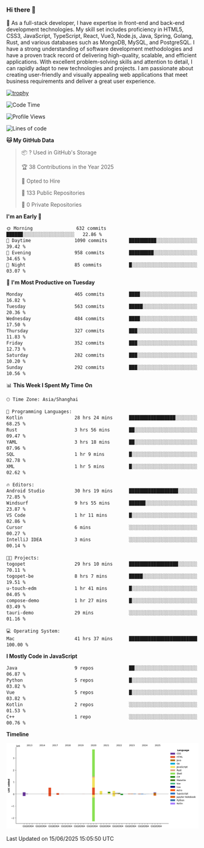 ### Hi there 👋

🌱 As a full-stack developer, I have expertise in front-end and back-end development technologies. My skill set includes proficiency in HTML5, CSS3, JavaScript, TypeScript, React, Vue3, Node.js, Java, Spring, Golang, Rust, and various databases such as MongoDB, MySQL, and PostgreSQL. I have a strong understanding of software development methodologies and have a proven track record of delivering high-quality, scalable, and efficient applications. With excellent problem-solving skills and attention to detail, I can rapidly adapt to new technologies and projects. I am passionate about creating user-friendly and visually appealing web applications that meet business requirements and deliver a great user experience.

[![trophy](https://github-profile-trophy.vercel.app/?username=elton&rank=SECRET,SSS,SS,S,AAA,AA,A&theme=onedark&no-frame=true&margin-w=10)](https://github.com/ryo-ma/github-profile-trophy)

<!--START_SECTION:waka-->
![Code Time](http://img.shields.io/badge/Code%20Time-1%2C729%20hrs%2034%20mins-blue)

![Profile Views](http://img.shields.io/badge/Profile%20Views-0-blue)

![Lines of code](https://img.shields.io/badge/From%20Hello%20World%20I%27ve%20Written-5.7%20million%20lines%20of%20code-blue)

**🐱 My GitHub Data** 

> 📦 ? Used in GitHub's Storage 
 > 
> 🏆 38 Contributions in the Year 2025
 > 
> 💼 Opted to Hire
 > 
> 📜 133 Public Repositories 
 > 
> 🔑 0 Private Repositories 
 > 
**I'm an Early 🐤** 

```text
🌞 Morning                632 commits         ██████░░░░░░░░░░░░░░░░░░░   22.86 % 
🌆 Daytime                1090 commits        ██████████░░░░░░░░░░░░░░░   39.42 % 
🌃 Evening                958 commits         █████████░░░░░░░░░░░░░░░░   34.65 % 
🌙 Night                  85 commits          █░░░░░░░░░░░░░░░░░░░░░░░░   03.07 % 
```
📅 **I'm Most Productive on Tuesday** 

```text
Monday                   465 commits         ████░░░░░░░░░░░░░░░░░░░░░   16.82 % 
Tuesday                  563 commits         █████░░░░░░░░░░░░░░░░░░░░   20.36 % 
Wednesday                484 commits         ████░░░░░░░░░░░░░░░░░░░░░   17.50 % 
Thursday                 327 commits         ███░░░░░░░░░░░░░░░░░░░░░░   11.83 % 
Friday                   352 commits         ███░░░░░░░░░░░░░░░░░░░░░░   12.73 % 
Saturday                 282 commits         ███░░░░░░░░░░░░░░░░░░░░░░   10.20 % 
Sunday                   292 commits         ███░░░░░░░░░░░░░░░░░░░░░░   10.56 % 
```


📊 **This Week I Spent My Time On** 

```text
🕑︎ Time Zone: Asia/Shanghai

💬 Programming Languages: 
Kotlin                   28 hrs 24 mins      █████████████████░░░░░░░░   68.25 % 
Rust                     3 hrs 56 mins       ██░░░░░░░░░░░░░░░░░░░░░░░   09.47 % 
YAML                     3 hrs 18 mins       ██░░░░░░░░░░░░░░░░░░░░░░░   07.96 % 
SQL                      1 hr 9 mins         █░░░░░░░░░░░░░░░░░░░░░░░░   02.78 % 
XML                      1 hr 5 mins         █░░░░░░░░░░░░░░░░░░░░░░░░   02.62 % 

🔥 Editors: 
Android Studio           30 hrs 19 mins      ██████████████████░░░░░░░   72.85 % 
Windsurf                 9 hrs 55 mins       ██████░░░░░░░░░░░░░░░░░░░   23.87 % 
VS Code                  1 hr 11 mins        █░░░░░░░░░░░░░░░░░░░░░░░░   02.86 % 
Cursor                   6 mins              ░░░░░░░░░░░░░░░░░░░░░░░░░   00.27 % 
IntelliJ IDEA            3 mins              ░░░░░░░░░░░░░░░░░░░░░░░░░   00.14 % 

🐱‍💻 Projects: 
togopet                  29 hrs 10 mins      ██████████████████░░░░░░░   70.11 % 
togopet-be               8 hrs 7 mins        █████░░░░░░░░░░░░░░░░░░░░   19.51 % 
u-touch-edm              1 hr 41 mins        █░░░░░░░░░░░░░░░░░░░░░░░░   04.05 % 
compose-demo             1 hr 27 mins        █░░░░░░░░░░░░░░░░░░░░░░░░   03.49 % 
tauri-demo               29 mins             ░░░░░░░░░░░░░░░░░░░░░░░░░   01.16 % 

💻 Operating System: 
Mac                      41 hrs 37 mins      █████████████████████████   100.00 % 
```

**I Mostly Code in JavaScript** 

```text
Java                     9 repos             ██░░░░░░░░░░░░░░░░░░░░░░░   06.87 % 
Python                   5 repos             █░░░░░░░░░░░░░░░░░░░░░░░░   03.82 % 
Vue                      5 repos             █░░░░░░░░░░░░░░░░░░░░░░░░   03.82 % 
Kotlin                   2 repos             ░░░░░░░░░░░░░░░░░░░░░░░░░   01.53 % 
C++                      1 repo              ░░░░░░░░░░░░░░░░░░░░░░░░░   00.76 % 
```



**Timeline**

![Lines of Code chart](https://raw.githubusercontent.com/elton/elton/main/assets/bar_graph.png)


 Last Updated on 15/06/2025 15:05:50 UTC
<!--END_SECTION:waka-->

<!--
**elton/elton** is a ✨ _special_ ✨ repository because its `README.md` (this file) appears on your GitHub profile.

Here are some ideas to get you started:

- 🔭 I’m currently working on ...
- 🌱 I’m currently learning ...
- 👯 I’m looking to collaborate on ...
- 🤔 I’m looking for help with ...
- 💬 Ask me about ...
- 📫 How to reach me: ...
- 😄 Pronouns: ...
- ⚡ Fun fact: ...
-->
